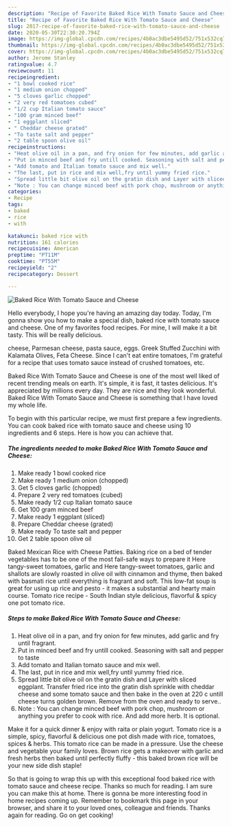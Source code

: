 ```yaml
---
description: "Recipe of Favorite Baked Rice With Tomato Sauce and Cheese"
title: "Recipe of Favorite Baked Rice With Tomato Sauce and Cheese"
slug: 2017-recipe-of-favorite-baked-rice-with-tomato-sauce-and-cheese
date: 2020-05-30T22:30:20.794Z
image: https://img-global.cpcdn.com/recipes/4b0ac3dbe5495d52/751x532cq70/baked-rice-with-tomato-sauce-and-cheese-recipe-main-photo.jpg
thumbnail: https://img-global.cpcdn.com/recipes/4b0ac3dbe5495d52/751x532cq70/baked-rice-with-tomato-sauce-and-cheese-recipe-main-photo.jpg
cover: https://img-global.cpcdn.com/recipes/4b0ac3dbe5495d52/751x532cq70/baked-rice-with-tomato-sauce-and-cheese-recipe-main-photo.jpg
author: Jerome Stanley
ratingvalue: 4.7
reviewcount: 11
recipeingredient:
- "1 bowl cooked rice"
- "1 medium onion chopped"
- "5 cloves garlic chopped"
- "2 very red tomatoes cubed"
- "1/2 cup Italian tomato sauce"
- "100 gram minced beef"
- "1 eggplant sliced"
- " Cheddar cheese grated"
- "To taste salt and pepper"
- "2 table spoon olive oil"
recipeinstructions:
- "Heat olive oil in a pan, and fry onion for few minutes, add garlic and fry until fragrant."
- "Put in minced beef and fry untill cooked. Seasoning with salt and pepper to taste"
- "Add tomato and Italian tomato sauce and mix well."
- "The last, put in rice and mix well,fry until yummy fried rice."
- "Spread little bit olive oil on the gratin dish and Layer with sliced eggplant. Transfer fried rice into the gratin dish sprinkle with cheddar cheese and some tomato sauce and then bake in the oven at 220 c untill cheese turns golden brown. Remove from the oven and ready to serve.."
- "Note : You can change minced beef with pork chop, mushroom or anything you prefer to cook with rice. And add more herb. It is optional."
categories:
- Recipe
tags:
- baked
- rice
- with

katakunci: baked rice with 
nutrition: 161 calories
recipecuisine: American
preptime: "PT11M"
cooktime: "PT55M"
recipeyield: "2"
recipecategory: Dessert

---
```



![Baked Rice With Tomato Sauce and Cheese](https://img-global.cpcdn.com/recipes/4b0ac3dbe5495d52/751x532cq70/baked-rice-with-tomato-sauce-and-cheese-recipe-main-photo.jpg)

Hello everybody, I hope you're having an amazing day today. Today, I'm gonna show you how to make a special dish, baked rice with tomato sauce and cheese. One of my favorites food recipes. For mine, I will make it a bit tasty. This will be really delicious.

cheese, Parmesan cheese, pasta sauce, eggs. Greek Stuffed Zucchini with Kalamata Olives, Feta Cheese. Since I can&#39;t eat entire tomatoes, I&#39;m grateful for a recipe that uses tomato sauce instead of crushed tomatoes, etc.

Baked Rice With Tomato Sauce and Cheese is one of the most well liked of recent trending meals on earth. It's simple, it is fast, it tastes delicious. It's appreciated by millions every day. They are nice and they look wonderful. Baked Rice With Tomato Sauce and Cheese is something that I have loved my whole life.


To begin with this particular recipe, we must first prepare a few ingredients. You can cook baked rice with tomato sauce and cheese using 10 ingredients and 6 steps. Here is how you can achieve that.

<!--inarticleads1-->

##### The ingredients needed to make Baked Rice With Tomato Sauce and Cheese:

1. Make ready 1 bowl cooked rice
1. Make ready 1 medium onion (chopped)
1. Get 5 cloves garlic (chopped)
1. Prepare 2 very red tomatoes (cubed)
1. Make ready 1/2 cup Italian tomato sauce
1. Get 100 gram minced beef
1. Make ready 1 eggplant (sliced)
1. Prepare  Cheddar cheese (grated)
1. Make ready To taste salt and pepper
1. Get 2 table spoon olive oil


Baked Mexican Rice with Cheese Patties. Baking rice on a bed of tender vegetables has to be one of the most fail-safe ways to prepare it Here tangy-sweet tomatoes, garlic and Here tangy-sweet tomatoes, garlic and shallots are slowly roasted in olive oil with cinnamon and thyme, then baked with basmati rice until everything is fragrant and soft. This low-fat soup is great for using up rice and pesto - it makes a substantial and hearty main course. Tomato rice recipe - South Indian style delicious, flavorful &amp; spicy one pot tomato rice. 

<!--inarticleads2-->

##### Steps to make Baked Rice With Tomato Sauce and Cheese:

1. Heat olive oil in a pan, and fry onion for few minutes, add garlic and fry until fragrant.
1. Put in minced beef and fry untill cooked. Seasoning with salt and pepper to taste
1. Add tomato and Italian tomato sauce and mix well.
1. The last, put in rice and mix well,fry until yummy fried rice.
1. Spread little bit olive oil on the gratin dish and Layer with sliced eggplant. Transfer fried rice into the gratin dish sprinkle with cheddar cheese and some tomato sauce and then bake in the oven at 220 c untill cheese turns golden brown. Remove from the oven and ready to serve..
1. Note : You can change minced beef with pork chop, mushroom or anything you prefer to cook with rice. And add more herb. It is optional.


Make it for a quick dinner &amp; enjoy with raita or plain yogurt. Tomato rice is a simple, spicy, flavorful &amp; delicious one pot dish made with rice, tomatoes, spices &amp; herbs. This tomato rice can be made in a pressure. Use the cheese and vegetable your family loves. Brown rice gets a makeover with garlic and fresh herbs then baked until perfectly fluffy - this baked brown rice will be your new side dish staple! 

So that is going to wrap this up with this exceptional food baked rice with tomato sauce and cheese recipe. Thanks so much for reading. I am sure you can make this at home. There is gonna be more interesting food in home recipes coming up. Remember to bookmark this page in your browser, and share it to your loved ones, colleague and friends. Thanks again for reading. Go on get cooking!
